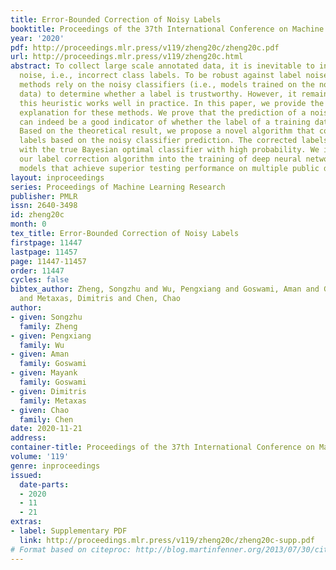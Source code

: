 ```yaml
---
title: Error-Bounded Correction of Noisy Labels
booktitle: Proceedings of the 37th International Conference on Machine Learning
year: '2020'
pdf: http://proceedings.mlr.press/v119/zheng20c/zheng20c.pdf
url: http://proceedings.mlr.press/v119/zheng20c.html
abstract: To collect large scale annotated data, it is inevitable to introduce label
  noise, i.e., incorrect class labels. To be robust against label noise, many successful
  methods rely on the noisy classifiers (i.e., models trained on the noisy training
  data) to determine whether a label is trustworthy. However, it remains unknown why
  this heuristic works well in practice. In this paper, we provide the first theoretical
  explanation for these methods. We prove that the prediction of a noisy classifier
  can indeed be a good indicator of whether the label of a training data is clean.
  Based on the theoretical result, we propose a novel algorithm that corrects the
  labels based on the noisy classifier prediction. The corrected labels are consistent
  with the true Bayesian optimal classifier with high probability. We incorporate
  our label correction algorithm into the training of deep neural networks and train
  models that achieve superior testing performance on multiple public datasets.
layout: inproceedings
series: Proceedings of Machine Learning Research
publisher: PMLR
issn: 2640-3498
id: zheng20c
month: 0
tex_title: Error-Bounded Correction of Noisy Labels
firstpage: 11447
lastpage: 11457
page: 11447-11457
order: 11447
cycles: false
bibtex_author: Zheng, Songzhu and Wu, Pengxiang and Goswami, Aman and Goswami, Mayank
  and Metaxas, Dimitris and Chen, Chao
author:
- given: Songzhu
  family: Zheng
- given: Pengxiang
  family: Wu
- given: Aman
  family: Goswami
- given: Mayank
  family: Goswami
- given: Dimitris
  family: Metaxas
- given: Chao
  family: Chen
date: 2020-11-21
address: 
container-title: Proceedings of the 37th International Conference on Machine Learning
volume: '119'
genre: inproceedings
issued:
  date-parts:
  - 2020
  - 11
  - 21
extras:
- label: Supplementary PDF
  link: http://proceedings.mlr.press/v119/zheng20c/zheng20c-supp.pdf
# Format based on citeproc: http://blog.martinfenner.org/2013/07/30/citeproc-yaml-for-bibliographies/
---
```

